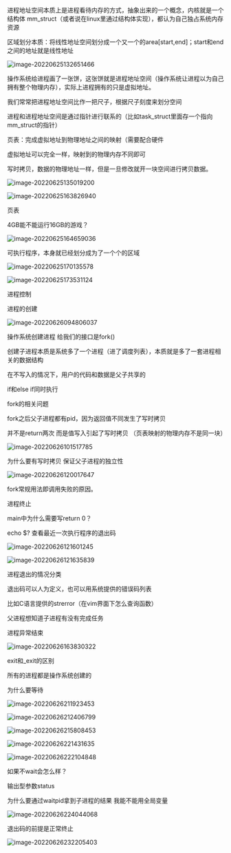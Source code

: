 进程地址空间本质上是进程看待内存的方式，抽象出来的一个概念，内核就是一个结构体  mm_struct（或者说在linux里通过结构体实现），都认为自己独占系统内存资源

区域划分本质：将线性地址空间划分成一个又一个的area[start,end]；start和end之间的地址就是线性地址



![image-20220625132651466](https://pic-1304888003.cos.ap-guangzhou.myqcloud.com/img/image-20220625132651466.png)



操作系统给进程画了一张饼，这张饼就是进程地址空间（操作系统让进程以为自己拥有整个物理内存），实际上进程拥有的只是虚拟地址。

我们常常把进程地址空间比作一把尺子，根据尺子刻度来划分空间

进程和进程地址空间是通过指针进行联系的（比如task_struct里面存一个指向mm_struct的指针）



页表：完成虚拟地址到物理地址之间的映射（需要配合硬件

虚拟地址可以完全一样，映射到的物理内存不同即可

写时拷贝，数据的物理地址一样，但是一旦修改就开一块空间进行拷贝数据。

![image-20220625135019200](https://pic-1304888003.cos.ap-guangzhou.myqcloud.com/img/image-20220625135019200.png)



![image-20220625163826940](https://pic-1304888003.cos.ap-guangzhou.myqcloud.com/img/image-20220625163826940.png)



页表



4GB能不能运行16GB的游戏？

![image-20220625164659036](https://pic-1304888003.cos.ap-guangzhou.myqcloud.com/img/image-20220625164659036.png)



可执行程序，本身就已经划分成为了一个个的区域

![image-20220625170135578](https://pic-1304888003.cos.ap-guangzhou.myqcloud.com/img/image-20220625170135578.png)

![image-20220625173531124](https://pic-1304888003.cos.ap-guangzhou.myqcloud.com/img/image-20220625173531124.png)



进程控制

进程的创建

![image-20220626094806037](https://pic-1304888003.cos.ap-guangzhou.myqcloud.com/img/image-20220626094806037.png)



操作系统创建进程 给我们的接口是fork()

创建子进程本质是系统多了一个进程（进了调度列表），本质就是多了一套进程相关的数据结构

在不写入的情况下，用户的代码和数据是父子共享的

if和else if同时执行

fork的相关问题

fork之后父子进程都有pid，因为返回值不同发生了写时拷贝

并不是return两次 而是值写入引起了写时拷贝  （页表映射的物理内存不是同一块）



![image-20220626101517785](https://pic-1304888003.cos.ap-guangzhou.myqcloud.com/img/image-20220626101517785.png)

为什么要有写时拷贝  保证父子进程的独立性

![image-20220626120017647](https://pic-1304888003.cos.ap-guangzhou.myqcloud.com/img/image-20220626120017647.png)

fork常规用法即调用失败的原因。



进程终止

main中为什么需要写return 0？

echo $? 查看最近一次执行程序的退出码

![image-20220626121601245](https://pic-1304888003.cos.ap-guangzhou.myqcloud.com/img/image-20220626121601245.png)

![image-20220626121635839](https://pic-1304888003.cos.ap-guangzhou.myqcloud.com/img/image-20220626121635839.png)



进程退出的情况分类

退出码可以人为定义，也可以用系统提供的错误码列表

比如C语言提供的strerror（在vim界面下怎么查询函数）



父进程想知道子进程有没有完成任务

进程异常结束

![image-20220626163830322](https://pic-1304888003.cos.ap-guangzhou.myqcloud.com/img/image-20220626163830322.png)



exit和_exit的区别



所有的进程都是操作系统创建的



为什么要等待

![image-20220626211923453](https://pic-1304888003.cos.ap-guangzhou.myqcloud.com/img/image-20220626211923453.png)

![image-20220626212406799](https://pic-1304888003.cos.ap-guangzhou.myqcloud.com/img/image-20220626212406799.png)



![image-20220626215808453](https://pic-1304888003.cos.ap-guangzhou.myqcloud.com/img/image-20220626215808453.png)

![image-20220626221431635](https://pic-1304888003.cos.ap-guangzhou.myqcloud.com/img/image-20220626221431635.png)

![image-20220626222104848](https://pic-1304888003.cos.ap-guangzhou.myqcloud.com/img/image-20220626222104848.png)

如果不wait会怎么样？



输出型参数status

为什么要通过waitpid拿到子进程的结果  我能不能用全局变量

![image-20220626224044068](https://pic-1304888003.cos.ap-guangzhou.myqcloud.com/img/image-20220626224044068.png)

退出码的前提是正常终止

![image-20220626232205403](https://pic-1304888003.cos.ap-guangzhou.myqcloud.com/img/image-20220626232205403.png)

